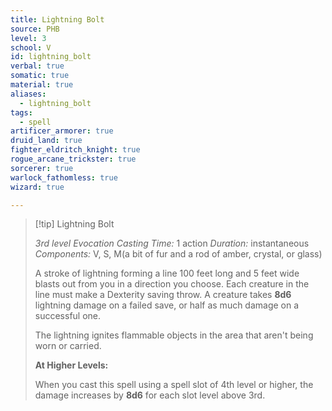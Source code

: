 ```yaml
---
title: Lightning Bolt
source: PHB
level: 3
school: V
id: lightning_bolt
verbal: true
somatic: true
material: true
aliases:
  - lightning_bolt
tags:
  - spell
artificer_armorer: true
druid_land: true
fighter_eldritch_knight: true
rogue_arcane_trickster: true
sorcerer: true
warlock_fathomless: true
wizard: true

---
```

>[!tip] Lightning Bolt
>
> *3rd level Evocation*
> *Casting Time:* 1 action
> *Duration:* instantaneous
> *Components:* V, S, M(a bit of fur and a rod of amber, crystal, or glass)
>
>A stroke of lightning forming a line 100 feet long and 5 feet wide blasts out from you in a direction you choose. Each creature in the line must make a Dexterity saving throw. A creature takes **8d6** lightning damage on a failed save, or half as much damage on a successful one.
>
>The lightning ignites flammable objects in the area that aren't being worn or carried.
>
>**At Higher Levels:**
>
>When you cast this spell using a spell slot of 4th level or higher, the damage increases by **8d6** for each slot level above 3rd.
>

